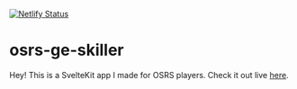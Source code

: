 [![Netlify Status](https://api.netlify.com/api/v1/badges/f10df3be-df94-4a14-a823-ba780da3f2e3/deploy-status)](https://app.netlify.com/sites/osrs-ge-skiller/deploys)

# osrs-ge-skiller
Hey! This is a SvelteKit app I made for OSRS players. Check it out live [here](https://main--osrs-ge-skiller.netlify.app).
